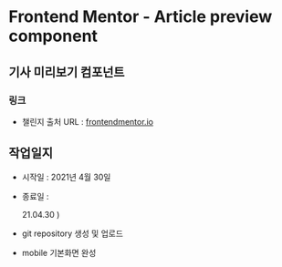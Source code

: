 # Frontend Mentor - Article preview component

## 기사 미리보기 컴포넌트

### 링크

- 챌린지 출처 URL : [frontendmentor.io](https://www.frontendmentor.io/challenges/article-preview-component-dYBN_pYFT)

## 작업일지

- 시작일 : 2021년 4월 30일
- 종료일 :

  21.04.30 )

- git repository 생성 및 업로드
- mobile 기본화면 완성
